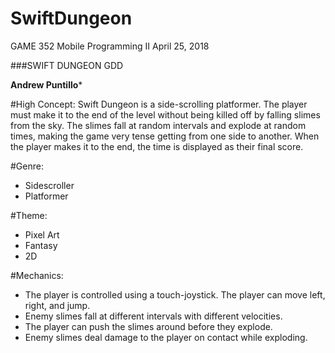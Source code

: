 # SwiftDungeon
GAME 352
Mobile Programming II
April 25, 2018

###SWIFT DUNGEON GDD

**Andrew Puntillo***

#High Concept:
Swift Dungeon is a side-scrolling platformer. The player must make it to the end of the level without being killed off by falling slimes from the sky. The slimes fall at random intervals and explode at random times, making the game very tense getting from one side to another. When the player makes it to the end, the time is displayed as their final score.

#Genre:
- Sidescroller
- Platformer

#Theme:
- Pixel Art
- Fantasy
- 2D

#Mechanics:
- The player is controlled using a touch-joystick. The player can move left, right, and jump.
- Enemy slimes fall at different intervals with different velocities.
- The player can push the slimes around before they explode.
- Enemy slimes deal damage to the player on contact while exploding.


